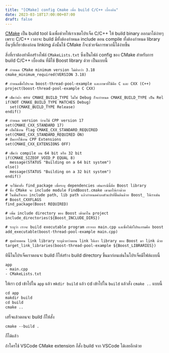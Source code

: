 ```yaml
---
title: "[CMake] config Cmake เพื่อ build C/C++ เบื้องต้น"
date: 2023-03-18T17:00:00+07:00
draft: false
---
```


[CMake](https://cmake.org) เป็น build tool นึงเพื่อช่วยให้เราเซตโปรเจ็ค C/C++ ให้ build binary ออกมาได้ง่ายๆ เพราะ C/C++ เวลาจะ build มีทั้งต้องกำหนด include ตอน compile ทั้งต้องกำหนด library อื่นๆที่เกี่ยวข้องก่อน linking ดังนั้นใช้ CMake ก็จะช่วยจัดการพวกนี้ได้ง่ายขึ้น

<!--more-->

สิ่งที่เราต้องทำคือสร้างไฟล์ `CMakeLists.txt` ซึ่งเป็นไฟล์ config ของ CMake สำหรับการ build C/C++ เบื้องต้น ที่มีใช้ Boost library ด้วย เป็นแบบนี้

```txt
# กำหนด CMake minimum version ไม่ต่ำกว่า 3.18
cmake_minimum_required(VERSION 3.18)

# กำหนดชื่อโปรเจค boost-thread-pool-example และภาษาที่ใช้คือ C และ CXX (C++)
project(boost-thread-pool-example C CXX)

# เช็คว่าถ้า env CMAKE_BUILD_TYPE ไม่ใช่ Debug ก็จะกำหนด CMAKE_BUILD_TYPE เป็น Release
if(NOT CMAKE_BUILD_TYPE MATCHES Debug)
  set(CMAKE_BUILD_TYPE Release)
endif()

# กำหนด version ว่าจะใช้ CPP version 17
set(CMAKE_CXX_STANDARD 17)
# เปิดใช้งาน flag CMAKE_CXX_STANDARD_REQUIRED
set(CMAKE_CXX_STANDARD_REQUIRED ON)
# ปิดการใช้งาน CPP Extensions
set(CMAKE_CXX_EXTENSIONS OFF)

# เช็คว่า compile บน 64 bit หรือ 32 bit
if(CMAKE_SIZEOF_VOID_P EQUAL 8)
  message(STATUS "Building on a 64 bit system")
else()
  message(STATUS "Building on a 32 bit system")
endif()

# จะใช้คำสั่ง find_package เพื่อระบุ dependencies เช่นกรณีนี้คือ Boost library
# ซึ่ง CMake จะ include module FindBoost.cmake เขามาให้เราด้วย
# ในนั้นก็จะหา include path, lib path แล้วกำหนดค่าลงตัวแปรที่ขึ้นต้นด้วย Boost_ ให้เราเช่น
# Boost_CXXFLAGS
find_package(Boost REQUIRED)

# เพิ่ม include directory ของ Boost เข้ามาใน project
include_directories(${Boost_INCLUDE_DIRS})

# ระบุว่า เราจะ build executable program เราจาก main.cpp และชื่อไฟล์โปรแกรมคือ boost-thread-pool-example
add_executable(boost-thread-pool-example main.cpp)

# สุดท้ายตอน link library ระบุด้วยว่าตอน link ให้เอา library ของ Boost มา link ด้วย
target_link_libraries(boost-thread-pool-example ${Boost_LIBRARIES})
```

ทีนี้ในโปรเจ็คเราตอนจะ build ก็ให้สร้าง build directory ขึ้นมาก่อนเช่นในโปรเจ็คมีไฟล์แบบนี้

```txt
app
- main.cpp
- CMakeLists.txt
```

ให้เรา cd เข้าไปใน `app` แล้ว `mkdir build` แล้ว cd เข้าไปใน `build` แล้วสั่ง `cmake ..` แบบนี้

```txt
cd app
makdir build
cd build
cmake ..
```

เสร็จแล้วตอนจะ build ก็ให้สั่ง

```
cmake --build .
```

ก็ได้แล้ว

ถ้าใครใช้ VSCode CMake extension ก็สั่ง build จาก VSCode ได้เลยอีกด้วย
